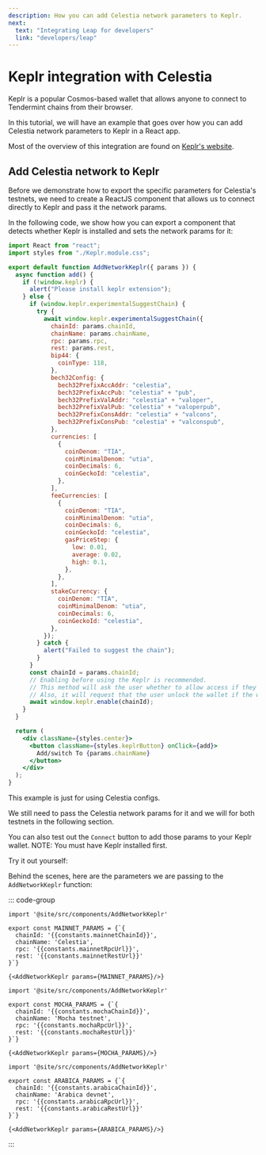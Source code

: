 ```yaml
---
description: How you can add Celestia network parameters to Keplr.
next:
  text: "Integrating Leap for developers"
  link: "developers/leap"
---
```


# Keplr integration with Celestia

<!-- markdownlint-disable MD033 -->
<script>
import constants from '/.vitepress/constants/constants.js'
import AddNetworkKeplr from '/.vitepress/components/AddNetworkKeplr.vue'

export default {
  components: {
    AddNetworkKeplr,
  },
  data() {
    return {
      constants,
      ARABICA_PARAMS: {
        chainId: `${constants.arabicaChainId}`,
        chainName: 'Arabica devnet',
        rpc: `${constants.arabicaRpcUrl}`,
        rest: `${constants.arabicaRestUrl}`
      },
      MOCHA_PARAMS: {
        chainId: `${constants.mochaChainId}`,
        chainName: 'Mocha testnet',
        rpc: `${constants.mochaRpcUrl}`,
        rest: `${constants.mochaRestUrl}`
      },
      MAINNET_PARAMS: {
        chainId: `${constants.mainnetChainId}`,
        chainName: 'Celestia',
        rpc: `${constants.mainnetRpcUrl}`,
        rest: `${constants.mainnetRestUrl}`
      }
    }
  }
}
</script>

Keplr is a popular Cosmos-based wallet that allows anyone
to connect to Tendermint chains from their browser.

In this tutorial, we will have an example that goes over how
you can add Celestia network parameters to Keplr in a React app.

Most of the overview of this integration are found on
[Keplr's website](https://docs.keplr.app/api).

## Add Celestia network to Keplr

Before we demonstrate how to export the specific parameters for
Celestia's testnets, we need to create a ReactJS component
that allows us to connect directly to Keplr and pass it the network
params.

In the following code, we show how you can export a component
that detects whether Keplr is installed and sets the network
params for it:

<!-- markdownlint-disable MD013 -->

```jsx
import React from "react";
import styles from "./Keplr.module.css";

export default function AddNetworkKeplr({ params }) {
  async function add() {
    if (!window.keplr) {
      alert("Please install keplr extension");
    } else {
      if (window.keplr.experimentalSuggestChain) {
        try {
          await window.keplr.experimentalSuggestChain({
            chainId: params.chainId,
            chainName: params.chainName,
            rpc: params.rpc,
            rest: params.rest,
            bip44: {
              coinType: 118,
            },
            bech32Config: {
              bech32PrefixAccAddr: "celestia",
              bech32PrefixAccPub: "celestia" + "pub",
              bech32PrefixValAddr: "celestia" + "valoper",
              bech32PrefixValPub: "celestia" + "valoperpub",
              bech32PrefixConsAddr: "celestia" + "valcons",
              bech32PrefixConsPub: "celestia" + "valconspub",
            },
            currencies: [
              {
                coinDenom: "TIA",
                coinMinimalDenom: "utia",
                coinDecimals: 6,
                coinGeckoId: "celestia",
              },
            ],
            feeCurrencies: [
              {
                coinDenom: "TIA",
                coinMinimalDenom: "utia",
                coinDecimals: 6,
                coinGeckoId: "celestia",
                gasPriceStep: {
                  low: 0.01,
                  average: 0.02,
                  high: 0.1,
                },
              },
            ],
            stakeCurrency: {
              coinDenom: "TIA",
              coinMinimalDenom: "utia",
              coinDecimals: 6,
              coinGeckoId: "celestia",
            },
          });
        } catch {
          alert("Failed to suggest the chain");
        }
      }
      const chainId = params.chainId;
      // Enabling before using the Keplr is recommended.
      // This method will ask the user whether to allow access if they haven't visited this website.
      // Also, it will request that the user unlock the wallet if the wallet is locked.
      await window.keplr.enable(chainId);
    }
  }

  return (
    <div className={styles.center}>
      <button className={styles.keplrButton} onClick={add}>
        Add/switch To {params.chainName}
      </button>
    </div>
  );
}
```

<!-- markdownlint-enable MD013 -->

This example is just for using Celestia configs.

We still need to pass the Celestia network params for it and
we will for both testnets in the following section.

You can also test out the `Connect` button to add those
params to your Keplr wallet. NOTE: You must have Keplr installed
first.

Try it out yourself:

<AddNetworkKeplr :params="MAINNET_PARAMS" />
<AddNetworkKeplr :params="MOCHA_PARAMS" />
<AddNetworkKeplr :params="ARABICA_PARAMS"/>

Behind the scenes, here are the parameters
we are passing to the `AddNetworkKeplr`
function:

::: code-group

```js-vue [Mainnet Beta]
import '@site/src/components/AddNetworkKeplr'

export const MAINNET_PARAMS = {`{
  chainId: '{{constants.mainnetChainId}}',
  chainName: 'Celestia',
  rpc: '{{constants.mainnetRpcUrl}}',
  rest: '{{constants.mainnetRestUrl}}'
}`}

{<AddNetworkKeplr params={MAINNET_PARAMS}/>}
```

```js-vue [Mocha]
import '@site/src/components/AddNetworkKeplr'

export const MOCHA_PARAMS = {`{
  chainId: '{{constants.mochaChainId}}',
  chainName: 'Mocha testnet',
  rpc: '{{constants.mochaRpcUrl}}',
  rest: '{{constants.mochaRestUrl}}'
}`}

{<AddNetworkKeplr params={MOCHA_PARAMS}/>}
```

```js-vue [Arabica]
import '@site/src/components/AddNetworkKeplr'

export const ARABICA_PARAMS = {`{
  chainId: '{{constants.arabicaChainId}}',
  chainName: 'Arabica devnet',
  rpc: '{{constants.arabicaRpcUrl}}',
  rest: '{{constants.arabicaRestUrl}}'
}`}

{<AddNetworkKeplr params={ARABICA_PARAMS}/>}
```

:::
